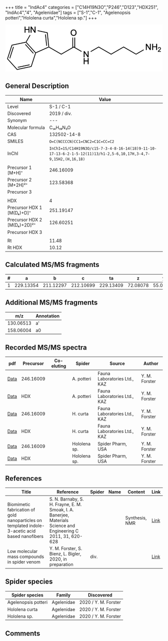 +++
title = "IndAc4"
categories = ["C14H19N3O","P246","D123","HDX251",
"IndAc4","4",
"Agelenidae"]
tags = ["S-1","C-1",
"Agelenopsis potteri","Hololena curta","Hololena sp."]
+++

![](/img/IndAc4.png)

## General Description

| Name                        | Value       |
|-----------------------------|-------------|
| Level                       | S-1 / C-1          |
| Discovered                  | 2019 / div. |
| Synonym                     | ---            |
| Molecular formula           | C₁₄H₁₉N₃O   |
| CAS                         | 132502-14-8 |
| SMILES | `O=C(NCCCCN)CC1=CNC2=C1C=CC=C2`  |
| InChI  | `InChI=1S/C14H19N3O/c15-7-3-4-8-16-14(18)9-11-10-17-13-6-2-1-5-12(11)13/h1-2,5-6,10,17H,3-4,7-9,15H2,(H,16,18)`  |
|                             |             |
| Precursor 1 [M+H]⁺          | 246.16009   |
| Precursor 2 [M+2H]²⁺        | 123.58368   |
| Precursor 3                 |             |
|                             |             |
| HDX                         | 4           |
| Precursor HDX 1 [M(D₄)+D]⁺   | 251.19147   |
| Precursor HDX 2 [M(D₄)+2D]²⁺ | 126.60251   |
| Precursor HDX 3             |             |
|                             |             |
| Rt                          | 11.48            |
| Rt HDX                      | 10.12            |

## Calculated MS/MS fragments

| # | a         | b         | c         | ta        | z        | y        | tz       |
|---|-----------|-----------|-----------|-----------|----------|----------|----------|
| 1 | 229.13354 | 211.12297 | 212.10699 | 229.13409 | 72.08078 | 55.05423 | 89.10732 |

## Additional MS/MS fragments

| m/z | Annotation |
|-----|------------|
| 130.06513 | a'         |
| 158.06004 | a0         |

## Recorded MS/MS spectra

| pdf | Precursor | Co-eluting | Spider | Source | Author |
|-----|-----------|------------|--------|--------|--------|
| [Data](/pdf/A-potteri/246_IndAc4_Ap.pdf) | 246.16009 |           | A. potteri | Fauna Laboratories Ltd., KAZ | Y. M. Forster |
| [Data](/pdf/A-potteri/246_IndAc4_Ap_HDX.pdf) | HDX |           | A. potteri | Fauna Laboratories Ltd., KAZ | Y. M. Forster |
| [Data](/pdf/H-curta/246_IndAc4_Hc.pdf) | 246.16009 |           | H. curta | Fauna Laboratories Ltd., KAZ | Y. M. Forster |
| [Data](/pdf/H-curta/246_IndAc4_Hc_HDX.pdf) | HDX |           | H. curta | Fauna Laboratories Ltd., KAZ | Y. M. Forster |
| [Data](/pdf/Hololena-sp/246_IndAc4_Ho-sp.pdf) | 246.16009 |           | Hololena sp. | Spider Pharm, USA | Y. M. Forster |
| [Data](/pdf/Hololena-sp/246_IndAc4_Ho-sp_HDX.pdf) | HDX |           | Hololena sp. | Spider Pharm, USA | Y. M. Forster |

## References

| Title                                                                                           | Reference                                                                                                       | Spider | Name | Content        | Link                                               |
|-------------------------------------------------------------------------------------------------|-----------------------------------------------------------------------------------------------------------------|--------|------|----------------|----------------------------------------------------|
| Biomimetic fabrication of gold nanoparticles on templated indole-3-acetic acid based nanofibers | S. N. Barnaby, S. H. Frayne, E. M. Smoak, I. A. Banerjee, Materials Science and Engineering C 2011, 31, 620-628 |        |      | Synthesis, NMR | [Link](https://doi.org/10.1016/j.msec.2010.11.027) |
| Low molecular mass compounds in spider venom      | Y. M. Forster, S. Bienz, L. Bigler, 2020, in preparation          | div.       |   |   | [Link](unknown) |

## Spider species

| Spider species      | Family     | Discovered           |
|---------------------|------------|----------------------|
| Agelenopsis potteri | Agelenidae | 2020 / Y. M. Forster |
| Hololena curta      | Agelenidae | 2020 / Y. M. Forster |
| Hololena sp.        | Agelenidae | 2020 / Y. M. Forster |

## Comments
